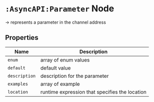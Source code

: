 # `:AsyncAPI:Parameter` Node

-> represents a parameter in the channel address

## Properties

| Name          | Description                                    |
|---------------|------------------------------------------------|
| `enum`        | array of enum values                           |
| `default`     | default value                                  |
| `description` | description for the parameter                  |
| `examples`    | array of example                               |
| `location`    | runtime expression that specifies the location |
